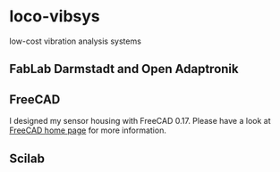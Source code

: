 # loco-vibsys
low-cost vibration analysis systems
 
## FabLab Darmstadt and Open Adaptronik
 
## FreeCAD
I designed my sensor housing with FreeCAD 0.17. Please have a look at 
[FreeCAD home page](https://www.freecadweb.org/ "FreeCAD home page")  for more information.

## Scilab

